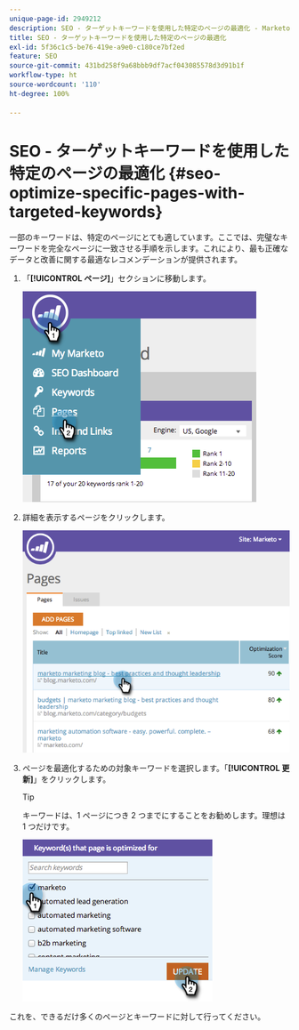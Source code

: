 ```yaml
---
unique-page-id: 2949212
description: SEO - ターゲットキーワードを使用した特定のページの最適化 - Marketo ドキュメント - 製品ドキュメント
title: SEO - ターゲットキーワードを使用した特定のページの最適化
exl-id: 5f36c1c5-be76-419e-a9e0-c180ce7bf2ed
feature: SEO
source-git-commit: 431bd258f9a68bbb9df7acf043085578d3d91b1f
workflow-type: ht
source-wordcount: '110'
ht-degree: 100%

---
```


# SEO - ターゲットキーワードを使用した特定のページの最適化 {#seo-optimize-specific-pages-with-targeted-keywords}

一部のキーワードは、特定のページにとても適しています。ここでは、完璧なキーワードを完全なページに一致させる手順を示します。これにより、最も正確なデータと改善に関する最適なレコメンデーションが提供されます。

1. 「**[!UICONTROL ページ]**」セクションに移動します。

   ![](assets/image2014-9-18-12-3a52-3a28.png)

1. 詳細を表示するページをクリックします。

   ![](assets/image2014-9-18-12-3a52-3a41.png)

1. ページを最適化するための対象キーワードを選択します。「**[!UICONTROL 更新]**」をクリックします。

   >[!TIP]
   >
   >キーワードは、1 ページにつき 2 つまでにすることをお勧めします。理想は 1 つだけです。

   ![](assets/image2014-9-18-12-3a52-3a46.png)

これを、できるだけ多くのページとキーワードに対して行ってください。
